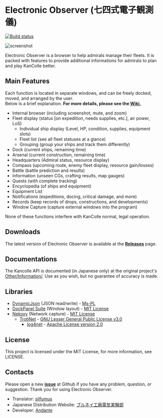 # Electronic Observer (七四式電子観測儀)
[![Build status](https://ci.appveyor.com/api/projects/status/kdefw1fa6i0hvbvt?svg=true)](https://ci.appveyor.com/project/silfumus/electronicobserver)

![screenshot](https://cloud.githubusercontent.com/assets/6127734/21392624/18089a70-c7d4-11e6-8f85-55b877aef5b3.jpg)

Electronic Observer is a browser to help admirals manage their fleets. It is packed with features to provide additional informations for admirals to plan and play KanColle better.

## Main Features
Each function is located in separate windows, and can be freely docked, moved, and arranged by the user.  
Below is a brief explanation. **For more details, please see the [Wiki.](https://github.com/RyuuKitsune/ElectronicObserver/wiki)**  

* Internal browser (including screenshot, mute, and zoom)
* Fleet display (status [on expedition, needs supplies, etc.], air power, LoS)
    * Individual ship display (Level, HP, condition, supplies, equipment slots)
    * Fleet list (see all fleet statuses at a glance)
    * Grouping (group your ships and track them differently)
* Dock (current ships, remaining time)
* Arsenal (current construction, remaining time)
* Headquarters (Admiral status, resource display)
* Compass (upcoming route, enemy fleet display, resource gain/losses)
* Battle (battle prediction and results)
* Information (unseen CGs, crafting results, map gauges)
* Quests (with complete tracking)
* Encyclopedia (of ships and equipment)
* Equipment List
* Notifications (expeditions, docing, critical damage, and more)
* Records (keep records of drops, constructions, and developments)
* Window Capture (capture external windows into the program)

None of these functions interfere with KanColle normal, legal operation.

## Downloads

The latest version of Electronic Observer is available at the [**Releases**](https://github.com/silfumus/ElectronicObserver/releases/latest) page.

## Documentations

The Kancolle API is documented (in Japanese only) at the original project's [Other/Information/](https://github.com/andanteyk/ElectronicObserver/tree/develop/ElectronicObserver/Other/Information).
 Use as you wish, but no guarantee of accuracy is made.

## Libraries

* [DynamicJson](http://dynamicjson.codeplex.com/) (JSON read/write) - [Ms-PL](https://github.com/andanteyk/ElectronicObserver/blob/master/Licenses/Ms-PL.txt)
* [DockPanel Suite](http://dockpanelsuite.com/) (Window layout) - [MIT License](https://github.com/andanteyk/ElectronicObserver/blob/master/Licenses/DockPanelSuite.txt)
* [Nekoxy](https://github.com/veigr/Nekoxy) (Network capture) - [MIT License](https://github.com/andanteyk/ElectronicObserver/blob/master/Licenses/Nekoxy.txt)
    * [TrotiNet](http://trotinet.sourceforge.net/) - [GNU Lesser General Public License v3.0](https://github.com/andanteyk/ElectronicObserver/blob/master/Licenses/LGPL.txt)
        * [log4net](https://logging.apache.org/log4net/) - [Apache License version 2.0](https://github.com/andanteyk/ElectronicObserver/blob/master/Licenses/Apache.txt)

## License
This project is licensed under the MIT License, for more information, see LICENSE.

## Contacts

Please open a new [**issue**](https://github.com/silfumus/ElectronicObserver/issues) at Github if you have any problem, question, or suggestion.
Thank you for using Electronic Observer.
* Translator: [silfumus](https://github.com/silfumus)
* Japanese Distribution Website: [ブルネイ工廠電気実験部](http://electronicobserver.blog.fc2.com/)
* Developer: [Andante](https://twitter.com/andanteyk)
